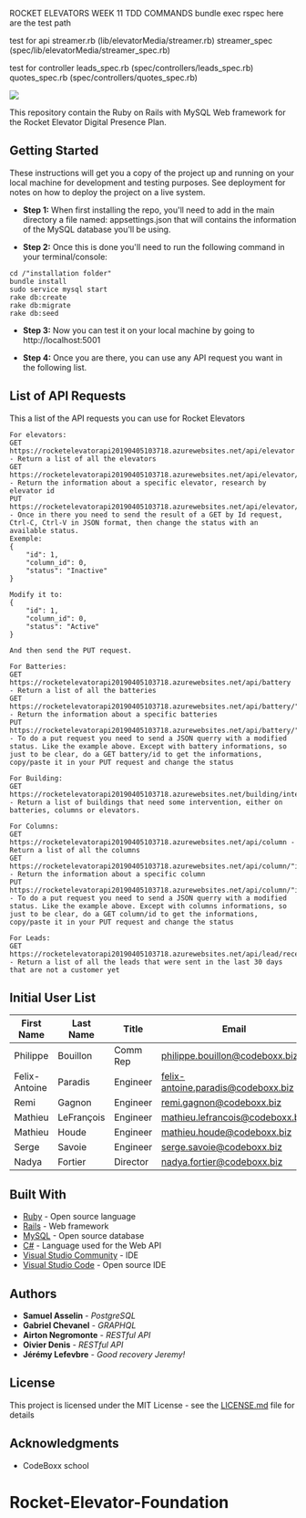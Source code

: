 ROCKET ELEVATORS WEEK 11
TDD
COMMANDS bundle exec rspec
here are the test path

test for api
streamer.rb (lib/elevatorMedia/streamer.rb)
streamer_spec (spec/lib/elevatorMedia/streamer_spec.rb)

test for controller
leads_spec.rb (spec/controllers/leads_spec.rb)
quotes_spec.rb (spec/controllers/quotes_spec.rb)

![](http://rocketelevator.ca/assets/R2-3c6296bf2343b849b947f8ccfce0de61dd34ba7f9e2a23a53d0a743bc4604e3c.png)

This repository contain the Ruby on Rails with MySQL Web framework for the Rocket Elevator Digital Presence Plan.

## Getting Started

These instructions will get you a copy of the project up and running on your local machine for development and testing purposes. See deployment for notes on how to deploy the project on a live system.

- **Step 1:** When first installing the repo, you'll need to add in the main directory a file named: appsettings.json that will contains the information of the MySQL database you'll be using.

- **Step 2:** Once this is done you'll need to run the following command in your terminal/console:

```
cd /"installation folder"
bundle install
sudo service mysql start
rake db:create
rake db:migrate
rake db:seed
```

- **Step 3:** Now you can test it on your local machine by going to http://localhost:5001

- **Step 4:** Once you are there, you can use any API request you want in the following list.

## List of API Requests

This a list of the API requests you can use for Rocket Elevators

```
For elevators:
GET https://rocketelevatorapi20190405103718.azurewebsites.net/api/elevator - Return a list of all the elevators
GET https://rocketelevatorapi20190405103718.azurewebsites.net/api/elevator/"id" - Return the information about a specific elevator, research by elevator id
PUT https://rocketelevatorapi20190405103718.azurewebsites.net/api/elevator/"id" - Once in there you need to send the result of a GET by Id request, Ctrl-C, Ctrl-V in JSON format, then change the status with an available status.
Exemple:
{
    "id": 1,
    "column_id": 0,
    "status": "Inactive"
}

Modify it to:
{
    "id": 1,
    "column_id": 0,
    "status": "Active"
}

And then send the PUT request.

For Batteries:
GET https://rocketelevatorapi20190405103718.azurewebsites.net/api/battery - Return a list of all the batteries
GET https://rocketelevatorapi20190405103718.azurewebsites.net/api/battery/"id" - Return the information about a specific batteries
PUT https://rocketelevatorapi20190405103718.azurewebsites.net/api/battery/"id" - To do a put request you need to send a JSON querry with a modified status. Like the example above. Except with battery informations, so just to be clear, do a GET battery/id to get the informations, copy/paste it in your PUT request and change the status

For Building:
GET https://rocketelevatorapi20190405103718.azurewebsites.net/building/intervention - Return a list of buildings that need some intervention, either on batteries, columns or elevators.

For Columns:
GET https://rocketelevatorapi20190405103718.azurewebsites.net/api/column - Return a list of all the columns
GET https://rocketelevatorapi20190405103718.azurewebsites.net/api/column/"id" - Return the information about a specific column
PUT https://rocketelevatorapi20190405103718.azurewebsites.net/api/column/"id" - To do a put request you need to send a JSON querry with a modified status. Like the example above. Except with columns informations, so just to be clear, do a GET column/id to get the informations, copy/paste it in your PUT request and change the status

For Leads:
GET https://rocketelevatorapi20190405103718.azurewebsites.net/api/lead/recent - Return a list of all the leads that were sent in the last 30 days that are not a customer yet
```

## Initial User List

| First Name    | Last Name  | Title    | Email                              | Password |
| ------------- | ---------- | -------- | ---------------------------------- | -------- |
| Philippe      | Bouillon   | Comm Rep | philippe.bouillon@codeboxx.biz     | 1234     |
| Felix-Antoine | Paradis    | Engineer | felix-antoine.paradis@codeboxx.biz | 1234     |
| Remi          | Gagnon     | Engineer | remi.gagnon@codeboxx.biz           | 1234     |
| Mathieu       | LeFrançois | Engineer | mathieu.lefrancois@codeboxx.biz    | 1234     |
| Mathieu       | Houde      | Engineer | mathieu.houde@codeboxx.biz         | 1234     |
| Serge         | Savoie     | Engineer | serge.savoie@codeboxx.biz          | 1234     |
| Nadya         | Fortier    | Director | nadya.fortier@codeboxx.biz         | 1234     |

## Built With

- [Ruby](https://www.ruby-lang.org/en/) - Open source language
- [Rails](https://rubyonrails.org/) - Web framework
- [MySQL](https://www.mysql.com/) - Open source database
- [C#](https://fr.wikipedia.org/wiki/C_sharp) - Language used for the Web API
- [Visual Studio Community](https://visualstudio.microsoft.com/fr/vs/community/) - IDE
- [Visual Studio Code](https://code.visualstudio.com/) - Open source IDE

## Authors

- **Samuel Asselin** - _PostgreSQL_
- **Gabriel Chevanel** - _GRAPHQL_
- **Airton Negromonte** - _RESTful API_
- **Oivier Denis** - _RESTful API_
- **Jérémy Lefevbre** - _Good recovery Jeremy!_

## License

This project is licensed under the MIT License - see the [LICENSE.md](LICENSE.md) file for details

## Acknowledgments

- CodeBoxx school

# Rocket-Elevator-Foundation
